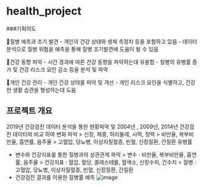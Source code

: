 # health_project


###기획의도

🔬질병 예측과 조기 발견
     - 개인의 건강 상태와 생체 측정치 등을 포함하고 있음
     - 데이터 분석으로 질병 위험을 예측을 통해 질병 조기발견에 도움이 될 수 있음

🔬건강 동향 파악
     - 시간 경과에 따른 건강 동향을 파악하는데 유용함
     - 질병의 유병률 증가 및 건강 리스크 요인 감소 등을 분석 및 파악

🔬개인 건강 관리
     - 개인 건강 상태를 파악 및 개선 
     - 개인 리스크 요인을 식별하고, 건강한 생활 습관을 형성하는데 도움

## 프로젝트 개요
2019년 건강검진 데이터 분석을 통한 현황파악 및 2004년 ,
    2009년, 2014년 건강검진 데이터와 비교 하여 변화 파악
      > 신장, 체중, 허리둘레, 시력, 청력
      > 비만율, 복부비만율, 흡연률, 음주율
      > 고혈압, 당뇨병, 이상지질혈증, 빈혈, 신장질환, 간질환 유병률
      
- 변수와 건강지표를 통한  질병과의 상관관계 파악
      > 변수 : 비만율, 복부비만율, 흡연률, 음주율
      > 건강지표 : 혈압, 혈당, 콜레스테롤, 혈색소, 신장수치, 간수치
      > 질병 : 고혈압, 당뇨병, 이상지질혈증, 빈혈, 신장질환, 간질환
- 건강검진 결과를 이용한 질병률 예측
![image](https://github.com/hyangshim/health_project/assets/127707407/c123c419-93d9-4b73-bdc3-5f4a22cfb3ec)


